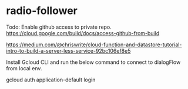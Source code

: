 # radio-follower

Todo: Enable github access to private repo.
https://cloud.google.com/build/docs/access-github-from-build


https://medium.com/@chriswrite/cloud-function-and-datastore-tutorial-intro-to-build-a-server-less-service-92bc106ef8e5

Install Gcloud CLI and run the below command to connect to dialogFlow from local env.

gcloud auth application-default login